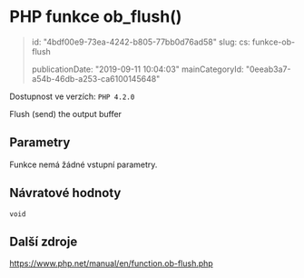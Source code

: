 PHP funkce ob_flush()
=====================

> id: "4bdf00e9-73ea-4242-b805-77bb0d76ad58"
> slug:
> 	cs: funkce-ob-flush
>
> publicationDate: "2019-09-11 10:04:03"
> mainCategoryId: "0eeab3a7-a54b-46db-a253-ca6100145648"

Dostupnost ve verzích: `PHP 4.2.0`

Flush (send) the output buffer


Parametry
--------------

Funkce nemá žádné vstupní parametry.

Návratové hodnoty
----------------

`void`



Další zdroje
------------

https://www.php.net/manual/en/function.ob-flush.php
